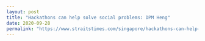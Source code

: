 ```yaml
---
layout: post
title: "Hackathons can help solve social problems: DPM Heng"
date: 2020-09-28
permalink: "https://www.straitstimes.com/singapore/hackathons-can-help-solve-social-problems-dpm-heng"
---
```

